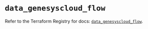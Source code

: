 # `data_genesyscloud_flow`

Refer to the Terraform Registry for docs: [`data_genesyscloud_flow`](https://registry.terraform.io/providers/mypurecloud/genesyscloud/1.70.0/docs/data-sources/flow).

